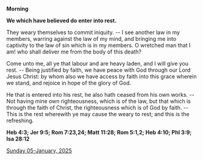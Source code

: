 **Morning**

**We which have believed do enter into rest.**
 
They weary themselves to commit iniquity. -- I see another law in my members, warring against the law of my mind, and bringing me into captivity to the law of sin which is in my members. O wretched man that I am! who shall deliver me from the body of this death?
 
Come unto me, all ye that labour and are heavy laden, and I will give you rest. -- Being justified by faith, we have peace with God through our Lord Jesus Christ: by whom also we have access by faith into this grace wherein we stand, and rejoice in hope of the glory of God.
 
He that is entered into his rest, he also hath ceased from his own works. -- Not having mine own righteousness, which is of the law, but that which is through the faith of Christ, the righteousness which is of God by faith. -- This is the rest wherewith ye may cause the weary to rest; and this is the refreshing.  

**Heb 4:3; Jer 9:5; Rom 7:23,24; Matt 11:28; Rom 5:1,2; Heb 4:10; Phl 3:9; Isa 28:12**

[Sunday 05-January, 2025](https://t.me/daily_light)
